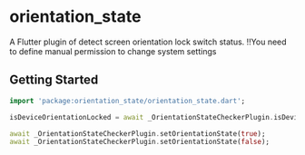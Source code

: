 # orientation_state

A Flutter plugin of detect screen orientation lock switch status.
!!You need to define manual permission to change system settings

## Getting Started

```dart
import 'package:orientation_state/orientation_state.dart';

isDeviceOrientationLocked = await _OrientationStateCheckerPlugin.isDeviceOrientationLocked();

await _OrientationStateCheckerPlugin.setOrientationState(true);
await _OrientationStateCheckerPlugin.setOrientationState(false);
```

